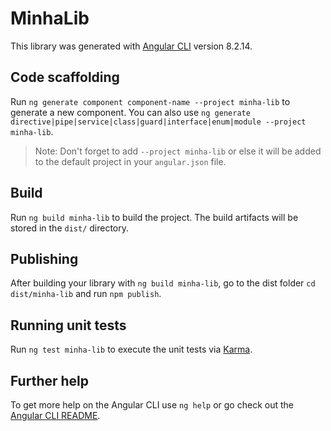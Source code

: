 # MinhaLib

This library was generated with [Angular CLI](https://github.com/angular/angular-cli) version 8.2.14.

## Code scaffolding

Run `ng generate component component-name --project minha-lib` to generate a new component. You can also use `ng generate directive|pipe|service|class|guard|interface|enum|module --project minha-lib`.
> Note: Don't forget to add `--project minha-lib` or else it will be added to the default project in your `angular.json` file. 

## Build

Run `ng build minha-lib` to build the project. The build artifacts will be stored in the `dist/` directory.

## Publishing

After building your library with `ng build minha-lib`, go to the dist folder `cd dist/minha-lib` and run `npm publish`.

## Running unit tests

Run `ng test minha-lib` to execute the unit tests via [Karma](https://karma-runner.github.io).

## Further help

To get more help on the Angular CLI use `ng help` or go check out the [Angular CLI README](https://github.com/angular/angular-cli/blob/master/README.md).
